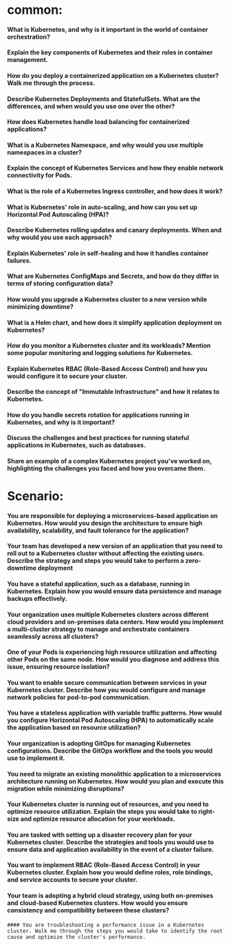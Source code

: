  #  common:
   ####  What is Kubernetes, and why is it important in the world of container orchestration?
   #### Explain the key components of Kubernetes and their roles in container management.
   #### How do you deploy a containerized application on a Kubernetes cluster? Walk me through the process.
   #### Describe Kubernetes Deployments and StatefulSets. What are the differences, and when would you use one over the other?
   #### How does Kubernetes handle load balancing for containerized applications?
   #### What is a Kubernetes Namespace, and why would you use multiple namespaces in a cluster?
   #### Explain the concept of Kubernetes Services and how they enable network connectivity for Pods.
   #### What is the role of a Kubernetes Ingress controller, and how does it work?
   #### What is Kubernetes' role in auto-scaling, and how can you set up Horizontal Pod Autoscaling (HPA)?
   #### Describe Kubernetes rolling updates and canary deployments. When and why would you use each approach?
   #### Explain Kubernetes' role in self-healing and how it handles container failures.
   #### What are Kubernetes ConfigMaps and Secrets, and how do they differ in terms of storing configuration data?
   #### How would you upgrade a Kubernetes cluster to a new version while minimizing downtime?
   #### What is a Helm chart, and how does it simplify application deployment on Kubernetes?
   #### How do you monitor a Kubernetes cluster and its workloads? Mention some popular monitoring and logging solutions for Kubernetes.
   #### Explain Kubernetes RBAC (Role-Based Access Control) and how you would configure it to secure your cluster.
   #### Describe the concept of "Immutable Infrastructure" and how it relates to Kubernetes.
   #### How do you handle secrets rotation for applications running in Kubernetes, and why is it important?
   #### Discuss the challenges and best practices for running stateful applications in Kubernetes, such as databases.
   #### Share an example of a complex Kubernetes project you've worked on, highlighting the challenges you faced and how you overcame them.

  # Scenario:
   #### You are responsible for deploying a microservices-based application on Kubernetes. How would you design the architecture to ensure high availability, scalability, and fault tolerance for the application?
   #### Your team has developed a new version of an application that you need to roll out to a Kubernetes cluster without affecting the existing users. Describe the strategy and steps you would take to perform a zero-downtime deployment
   #### You have a stateful application, such as a database, running in Kubernetes. Explain how you would ensure data persistence and manage backups effectively.
   #### Your organization uses multiple Kubernetes clusters across different cloud providers and on-premises data centers. How would you implement a multi-cluster strategy to manage and orchestrate containers seamlessly across all clusters?
   #### One of your Pods is experiencing high resource utilization and affecting other Pods on the same node. How would you diagnose and address this issue, ensuring resource isolation?
   #### You want to enable secure communication between services in your Kubernetes cluster. Describe how you would configure and manage network policies for pod-to-pod communication.
   #### You have a stateless application with variable traffic patterns. How would you configure Horizontal Pod Autoscaling (HPA) to automatically scale the application based on resource utilization?
   #### Your organization is adopting GitOps for managing Kubernetes configurations. Describe the GitOps workflow and the tools you would use to implement it.
   #### You need to migrate an existing monolithic application to a microservices architecture running on Kubernetes. How would you plan and execute this migration while minimizing disruptions?
   #### Your Kubernetes cluster is running out of resources, and you need to optimize resource utilization. Explain the steps you would take to right-size and optimize resource allocation for your workloads.
   #### You are tasked with setting up a disaster recovery plan for your Kubernetes cluster. Describe the strategies and tools you would use to ensure data and application availability in the event of a cluster failure.
   #### You want to implement RBAC (Role-Based Access Control) in your Kubernetes cluster. Explain how you would define roles, role bindings, and service accounts to secure your cluster.
   #### Your team is adopting a hybrid cloud strategy, using both on-premises and cloud-based Kubernetes clusters. How would you ensure consistency and compatibility between these clusters?
    #### You are troubleshooting a performance issue in a Kubernetes cluster. Walk me through the steps you would take to identify the root cause and optimize the cluster's performance.

```
